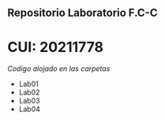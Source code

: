 ## Repositorio Laboratorio F.C-C
# CUI: 20211778
*Codigo alojado en las carpetas*
- Lab01
- Lab02
- Lab03
- Lab04
